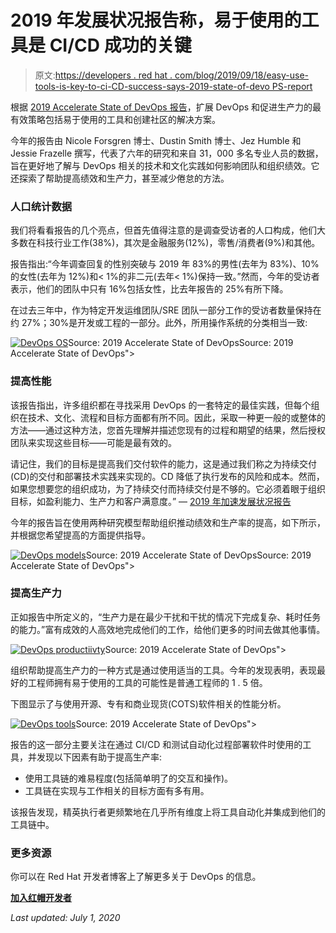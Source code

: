 # 2019 年发展状况报告称，易于使用的工具是 CI/CD 成功的关键

> 原文:[https://developers . red hat . com/blog/2019/09/18/easy-use-tools-is-key-to-ci-CD-success-says-2019-state-of-devo PS-report](https://developers.redhat.com/blog/2019/09/18/easy-to-use-tools-are-key-to-ci-cd-success-says-2019-state-of-devops-report)

根据 [2019 Accelerate State of DevOps 报告](https://cloud.google.com/devops/state-of-devops/)，扩展 DevOps 和促进生产力的最有效策略包括易于使用的工具和创建社区的解决方案。

今年的报告由 Nicole Forsgren 博士、Dustin Smith 博士、Jez Humble 和 Jessie Frazelle 撰写，代表了六年的研究和来自 31，000 多名专业人员的数据，旨在更好地了解与 DevOps 相关的技术和文化实践如何影响团队和组织绩效。它还探索了帮助提高绩效和生产力，甚至减少倦怠的方法。

### 人口统计数据

我们将看看报告的几个亮点，但首先值得注意的是调查受访者的人口构成，他们大多数在科技行业工作(38%)，其次是金融服务(12%)，零售/消费者(9%)和其他。

报告指出:“今年调查回复的性别突破与 2019 年 83%的男性(去年为 83%)、10%的女性(去年为 12%)和< 1%的非二元(去年< 1%)保持一致。”然而，今年的受访者表示，他们的团队中只有 16%包括女性，比去年报告的 25%有所下降。

在过去三年中，作为特定开发运维团队/SRE 团队一部分工作的受访者数量保持在约 27%；30%是开发或工程的一部分。此外，所用操作系统的分类相当一致:

[![DevOps OS](../Images/0235d00f18561c021643bba731b0d4e4.png "Operating-systems")](/sites/default/files/blog/2019/09/Operating-systems.png)Source: 2019 Accelerate State of DevOpsSource: 2019 Accelerate State of DevOps">

### 提高性能

该报告指出，许多组织都在寻找采用 DevOps 的一套特定的最佳实践，但每个组织在技术、文化、流程和目标方面都有所不同。因此，采取一种更一般的或整体的方法——通过这种方法，您首先理解并描述您现有的过程和期望的结果，然后授权团队来实现这些目标——可能是最有效的。

请记住，我们的目标是提高我们交付软件的能力，这是通过我们称之为持续交付(CD)的交付和部署技术实践来实现的。CD 降低了执行发布的风险和成本。然而，如果您想要您的组织成功，为了持续交付而持续交付是不够的。它必须着眼于组织目标，如盈利能力、生产力和客户满意度。” — [2019 年加速发展状况报告](https://cloud.google.com/devops/state-of-devops/)

今年的报告旨在使用两种研究模型帮助组织推动绩效和生产率的提高，如下所示，并根据您希望提高的方面提供指导。

[![DevOps models](../Images/57b6bf57aa71644357d8dbf4d2ba0db6.png "DevOps models")](/sites/default/files/blog/2019/09/DevOps-models.png)Source: 2019 Accelerate State of DevOpsSource: 2019 Accelerate State of DevOps">

### 提高生产力

正如报告中所定义的，“生产力是在最少干扰和干扰的情况下完成复杂、耗时任务的能力。”富有成效的人高效地完成他们的工作，给他们更多的时间去做其他事情。

[![DevOps productiivty](../Images/dec5cfd16b4aae6228b3e058e7d133c5.png "productivity")](/sites/default/files/blog/2019/09/productivity.png)Source: 2019 Accelerate State of DevOps">

组织帮助提高生产力的一种方式是通过使用适当的工具。今年的发现表明，表现最好的工程师拥有易于使用的工具的可能性是普通工程师的 1 . 5 倍。

下图显示了与使用开源、专有和商业现货(COTS)软件相关的性能分析。

[![DevOps tools](../Images/c9eaa957d5eb5bbff97ada2cada74c3d.png "Tool-use")](/sites/default/files/blog/2019/09/Tool-use.png)Source: 2019 Accelerate State of DevOps">

报告的这一部分主要关注在通过 CI/CD 和测试自动化过程部署软件时使用的工具，并发现以下因素有助于提高生产率:

*   使用工具链的难易程度(包括简单明了的交互和操作)。
*   工具链在实现与工作相关的目标方面有多有用。

该报告发现，精英执行者更频繁地在几乎所有维度上将工具自动化并集成到他们的工具链中。

### 更多资源

你可以在 Red Hat 开发者博客上了解更多关于 DevOps 的信息。

[**加入红帽开发者**](https://developers.redhat.com/auth/realms/rhd/protocol/openid-connect/registrations?client_id=web&redirect_uri=https%3A%2F%2Fdevelopers.redhat.com%2F%2Fconfirmation&state=941f1e8f-a7ae-43d8-a015-14459ac49810&nonce=fbf3f6b1-54f3-4119-adbd-5f97711efd98&response_mode=fragment&response_type=code)

*Last updated: July 1, 2020*